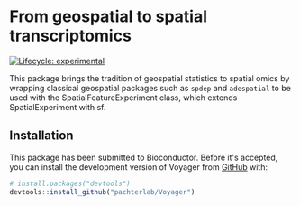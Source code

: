 
# From geospatial to spatial transcriptomics

<!-- badges: start -->
[![Lifecycle: experimental](https://img.shields.io/badge/lifecycle-experimental-orange.svg)](https://lifecycle.r-lib.org/articles/stages.html#experimental)
<!-- badges: end -->

This package brings the tradition of geospatial statistics to spatial omics by wrapping classical geospatial packages such as `spdep` and `adespatial` to be used with the SpatialFeatureExperiment class, which extends SpatialExperiment with sf.

## Installation

This package has been submitted to Bioconductor. Before it's accepted, you can install the development version of Voyager from [GitHub](https://github.com/) with:

``` r
# install.packages("devtools")
devtools::install_github("pachterlab/Voyager")
```
